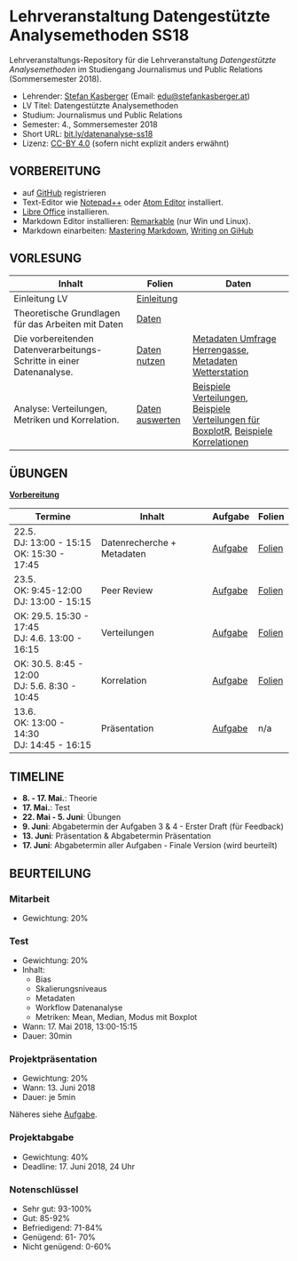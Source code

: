 # Lehrveranstaltung Datengestützte Analysemethoden SS18

Lehrveranstaltungs-Repository für die Lehrveranstaltung *Datengestützte Analysemethoden* im Studiengang Journalismus und Public Relations (Sommersemester 2018).

* Lehrender: [Stefan Kasberger](http://stefankasberger.at) (Email: edu@stefankasberger.at)
* LV Titel: Datengestützte Analysemethoden
* Studium: Journalismus und Public Relations
* Semester: 4., Sommersemester 2018
* Short URL: [bit.ly/datenanalyse-ss18](http://bit.ly/datenanalyse-ss18)
* Lizenz: [CC-BY 4.0](https://creativecommons.org/licenses/by/4.0/) (sofern nicht explizit anders erwähnt)

## VORBEREITUNG

* auf [GitHub](https://github.com) registrieren
* Text-Editor wie [Notepad++](https://notepad-plus-plus.org/) oder [Atom Editor](https://atom.io/) installiert.
* [Libre Office](https://de.libreoffice.org/) installieren.
* Markdown Editor installieren: [Remarkable](https://remarkableapp.github.io/) (nur Win und Linux).
* Markdown einarbeiten: [Mastering Markdown](https://guides.github.com/features/mastering-markdown/), [Writing on GiHub](https://help.github.com/categories/writing-on-github/)

## VORLESUNG

| Inhalt        | Folien | Daten |
|---------------|--------|--------|
| Einleitung LV | [Einleitung](vorlesung/slides_1-einleitung.pdf) |  |
| Theoretische Grundlagen für das Arbeiten mit Daten | [Daten](vorlesung/slides_2-daten.pdf) |  |
| Die vorbereitenden Datenverarbeitungs-Schritte in einer Datenanalyse. | [Daten nutzen](vorlesung/slides_3-daten-nutzen.pdf) | [Metadaten Umfrage Herrengasse](data/theorie/metadata_umfrage-herrengasse.json), [Metadaten Wetterstation](data/theorie/metdata_wetterstation.json) |
| Analyse: Verteilungen, Metriken und Korrelation. | [Daten auswerten](vorlesung/slides_4-daten-auswerten.pdf) | [Beispiele Verteilungen](data/theorie/statistik_beispiele.ods), [Beispiele Verteilungen für BoxplotR](data/theorie/distributions.csv), [Beispiele Korrelationen](data/theorie/korellation_beispiele.ods)|

## ÜBUNGEN

**[Vorbereitung](uebung/UE_0-vorbereitung.md)**

| Termine | Inhalt | Aufgabe | Folien |
|---------|--------|---------|--------|
| 22.5.  <br> DJ: 13:00 - 15:15 <br> OK: 15:30 - 17:45 | Datenrecherche + Metadaten | [Aufgabe](uebung/UE_1-daten.md) | [Folien](uebung/slides_aufgabe-1.pdf) |
| 23.5.<br>OK: 9:45-12:00<br>DJ: 13:00 - 15:15 | Peer Review | [Aufgabe](uebung/UE_2-review.md) | [Folien](uebung/slides_aufgabe-2.pdf) |
| OK: 29.5. 15:30 - 17:45<br>DJ: 4.6. 13:00 - 16:15 | Verteilungen | [Aufgabe](uebung/UE_3-verteilungen.md) | [Folien](uebung/slides_aufgabe-3.pdf) |
| OK: 30.5. 8:45 - 12:00<br>DJ: 5.6. 8:30 - 10:45 | Korrelation | [Aufgabe](uebung/UE_4-korrelation.md) | [Folien](uebung/slides_aufgabe-4.pdf) |
| 13.6.<br>OK: 13:00 - 14:30<br>DJ: 14:45 - 16:15 | Präsentation | [Aufgabe](uebung/UE_5-praesentation.md) | n/a |

## TIMELINE

* **8. - 17. Mai.**: Theorie
* **17. Mai.**: Test
*  **22. Mai - 5. Juni**: Übungen
* **9. Juni**: Abgabetermin der Aufgaben 3 & 4 - Erster Draft (für Feedback)
* **13. Juni**: Präsentation & Abgabetermin Präsentation
* **17. Juni**: Abgabetermin aller Aufgaben - Finale Version (wird beurteilt)

## BEURTEILUNG

### Mitarbeit

* Gewichtung: 20%

### Test

* Gewichtung: 20%
* Inhalt:
    * Bias
    * Skalierungsniveaus
    * Metadaten
    * Workflow Datenanalyse
    * Metriken: Mean, Median, Modus mit Boxplot
* Wann: 17. Mai 2018, 13:00-15:15
* Dauer: 30min

### Projektpräsentation

* Gewichtung: 20%
* Wann: 13. Juni 2018
* Dauer: je 5min

Näheres siehe [Aufgabe](uebung/UE_5-praesentation.md).

### Projektabgabe

* Gewichtung: 40%
* Deadline: 17. Juni 2018, 24 Uhr

### Notenschlüssel

* Sehr gut: 93-100%
* Gut: 85-92%
* Befriedigend: 71-84%
* Genügend: 61- 70%
* Nicht genügend: 0-60%
